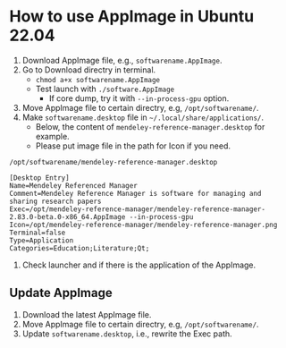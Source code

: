 # How to use AppImage in Ubuntu 22.04

1. Download AppImage file, e.g., `softwarename.AppImage`. 
1. Go to Download directry in terminal. 
    - `chmod a+x softwarename.AppImage`
    - Test launch with `./software.AppImage`
      - If core dump, try it with `--in-process-gpu` option. 
3. Move AppImage file to certain directry, e.g, `/opt/softwarename/`. 
4. Make `softwarename.desktop` file in `~/.local/share/applications/`. 
    - Below, the content of `mendeley-reference-manager.desktop` for example. 
    - Please put image file in the path for Icon if you need. 

`/opt/softwarename/mendeley-reference-manager.desktop`
```
[Desktop Entry]
Name=Mendeley Referenced Manager
Comment=Mendeley Reference Manager is software for managing and sharing research papers
Exec=/opt/mendeley-reference-manager/mendeley-reference-manager-2.83.0-beta.0-x86_64.AppImage --in-process-gpu
Icon=/opt/mendeley-reference-manager/mendeley-reference-manager.png
Terminal=false
Type=Application
Categories=Education;Literature;Qt;
```

1. Check launcher and if there is the application of the AppImage. 

## Update AppImage
1. Download the latest AppImage file. 
1. Move AppImage file to certain directry, e.g, `/opt/softwarename/`. 
1. Update `softwarename.desktop`, i.e., rewrite the Exec path. 
